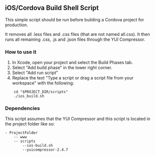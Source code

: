 ## iOS/Cordova Build Shell Script ##

This simple script should be run before building a Cordova project for production.

It removes all .less files and .css files (that are not named all.css).
It then runs all remaining .css, .js and .json files through the YUI Compressor.

### How to use it ###

1. In Xcode, open your project and select the Build Phases tab.
2. Select "Add build phase" in the lower right corner.
3. Select "Add run script"
4. Replace the text "Type a script or drag a script file from your workspace" with the following:

~~~
	cd "$PROJECT_DIR/scripts"
	./ios_build.sh
~~~

### Dependencies ###

This script assumes that the YUI Compressor and this script is located in the
project folder like so:

	- ProjectFolder
		-- www
		-- scripts
			--ios-build.sh
			--yuicompressor-2.4.7